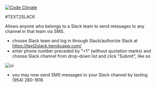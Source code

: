 [![Code Climate](https://codeclimate.com/github/mariacassino/text2slack/badges/gpa.svg)](https://codeclimate.com/github/mariacassino/text2slack)

#TEXT2SLACK

Allows anyone who belongs to a Slack team to send messages to any channel in that team via SMS.

* choose Slack team and log in through Slack/authorize Slack at https://text2slack.herokuapp.com/
* enter phone number preceded by "+1" (without quotation marks) and choose Slack channel from drop-down list and click      "Submit", like so

![ui](https://cloud.githubusercontent.com/assets/15970171/16714614/122811b2-4697-11e6-9e7c-deb05a44c9ac.png)

* you may now send SMS messages to your Slack channel by texting (954) 280-1616





